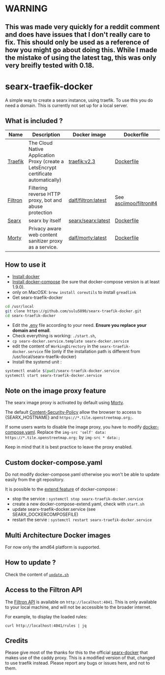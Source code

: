 # WARNING

## This was made very quickly for a reddit comment and does have issues that I don't really care to fix. This should only be used as a reference of how you might go about doing this. While I made the mistake of using the latest tag, this was only very breifly tested with 0.18.


# searx-traefik-docker

A simple way to create a searx instance, using traefik. To use this you do need a domain. This is currently not set up for a local server.

## What is included ?

| Name | Description | Docker image | Dockerfile |
| -- | -- | -- | -- |
| [Traefik](https://github.com/traefik/traefik) | The Cloud Native Application Proxy (create a LetsEncrypt certificate automatically) | [traefik:v2.3](https://hub.docker.com/_/traefik) | [Dockerfile](https://github.com/traefik/traefik-library-image/blob/6827292e34bb173568e72f20281897946d635e4a/alpine/Dockerfile) |
| [Filtron](https://github.com/asciimoo/filtron) |  Filtering reverse HTTP proxy, bot and abuse protection | [dalf/filtron:latest](https://hub.docker.com/r/dalf/filtron) | See [asciimoo/filtron#4](https://github.com/asciimoo/filtron/pull/4) |
| [Searx](https://github.com/asciimoo/searx) | searx by itself | [searx/searx:latest](https://hub.docker.com/r/searx/searx) | [Dockerfile](https://github.com/searx/searx/blob/master/Dockerfile) |
| [Morty](https://github.com/asciimoo/morty) | Privacy aware web content sanitizer proxy as a service. | [dalf/morty:latest](https://hub.docker.com/r/dalf/morty) | [Dockerfile](https://github.com/dalf/morty/blob/master/Dockerfile) |

## How to use it
- [Install docker](https://docs.docker.com/install/)
- [Install docker-compose](https://docs.docker.com/compose/install/) (be sure that docker-compose version is at least 1.9.0).
- only on MacOSX: ```brew install coreutils``` to install ```greadlink```
- Get searx-traefik-docker
```sh
cd /usr/local
git clone https://github.com/sulu5890/searx-traefik-docker.git
cd searx-traefik-docker
```
- Edit the [.env](https://github.com/sulu5890/searx-traefik-docker/blob/master/.env) file according to your need. **Ensure you replace your domain and email**.
- Check everything is working: ```./start.sh```,
- ```cp searx-docker.service.template searx-docker.service```
- edit the content of ```WorkingDirectory``` in the ```searx-traefik-docker.service``` file (only if the installation path is different from /usr/local/searx-traefik-docker)
- Install the systemd unit :
```sh
systemctl enable $(pwd)/searx-traefik-docker.service
systemctl start searx-traefik-docker.service
```

## Note on the image proxy feature

The searx image proxy is activated by default using [Morty](https://github.com/asciimoo/morty).

The default [Content-Security-Policy](https://developer.mozilla.org/en-US/docs/Web/HTTP/Headers/Content-Security-Policy) allow the browser to access to {SEARX_HOSTNAME} and ```https://*.tile.openstreetmap.org;```.

If some users wants to disable the image proxy, you have to modify [docker-compose.yaml](https://github.com/sulu5890/searx-traefik-docker/blob/master/docker-compose.yaml). Replace the ```img-src 'self' data: https://*.tile.openstreetmap.org;``` by ```img-src * data:;```

Keep in mind that it is best practice to leave the proxy enabled.

## Custom docker-compose.yaml

Do not modify docker-compose.yaml otherwise you won't be able to update easily from the git repository.

It is possible to the [extend feature](https://docs.docker.com/compose/extends/) of docker-compose :
- stop the service : ```systemctl stop searx-traefik-docker.service```
- create a new docker-compose-extend.yaml, check with ```start.sh```
- update searx-traefik-docker.service (see SEARX_DOCKERCOMPOSEFILE)
- restart the servie  : ```systemctl restart searx-traefik-docker.service```

## Multi Architecture Docker images

For now only the amd64 platform is supported.

## How to update ?

Check the content of [```update.sh```](https://github.com/searx/searx-docker/blob/master/update.sh)

## Access to the Filtron API

The [Filtron API](https://github.com/asciimoo/filtron#api) is available on ```http://localhost:4041```. This is only available to your local machine, and will not be accessible to the broader internet.

For example, to display the loaded rules:
```
curl http://localhost:4041/rules | jq
```

## Credits

Please give most of the thanks for this to the official [searx-docker](https://github.com/searx/searx-docker) that makes use of the caddy proxy. This is a modified version of that, changed to use traefik instead. Please report any bugs or issues here, and not to them.
